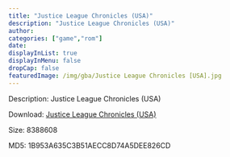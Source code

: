 ```yaml
---
title: "Justice League Chronicles (USA)"
description: "Justice League Chronicles (USA)"
author: 
categories: ["game","rom"]
date: 
displayInList: true
displayInMenu: false
dropCap: false
featuredImage: /img/gba/Justice League Chronicles [USA].jpg
---
```


Description: Justice League Chronicles (USA)

Download: <a style="text-decoration:underline;" href="https://mega.nz/#!HKYiHSoL!cmHE__63dbBvDycY57GWz2EC5gAa85wY021omXS9sb4" target = "_blank" rel = "nofollow" > Justice League Chronicles (USA)</a>

Size: 8388608

MD5: 1B953A635C3B51AECC8D74A5DEE826CD

